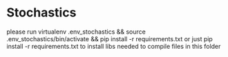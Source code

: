 # Stochastics
please run virtualenv .env_stochastics && source .env_stochastics/bin/activate && pip install -r requirements.txt
or just pip install -r requirements.txt to install libs needed to compile files in this folder
